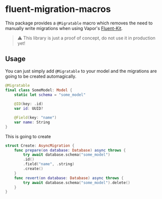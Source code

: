 # fluent-migration-macros
This package provides a `@Migratable` macro which removes the need to manually write migrations when using Vapor's [Fluent-Kit](https://github.com/vapor/fluent-kit).

> ⚠️ This library is just a proof of concept, do not use it in production yet!

## Usage
You can just simply add `@Migratable` to your model and the migrations are going to be created automagically.

```swift
@Migratable
final class SomeModel: Model {
    static let schema = "some_model"
    
    @ID(key: .id)
    var id: UUID?

    @Field(key: "name")
    var name: String
}
```

This is going to create

```swift
struct Create: AsyncMigration {
    func prepare(on database: Database) async throws {
        try await database.schema("some_model")
        .id()
        .field("name", .string)
        .create()
    }
    func revert(on database: Database) async throws {
        try await database.schema("some_model").delete()
    }
}
```
